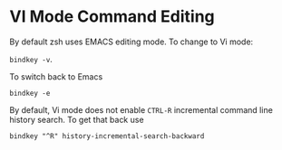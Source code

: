 # VI Mode Command Editing

By default zsh uses EMACS editing mode.  To change to Vi mode:

`bindkey -v`.  

To switch back to Emacs 

`bindkey -e`

By default, Vi mode does not enable `CTRL-R` incremental command line history search.  To get that back use 

`bindkey "^R" history-incremental-search-backward`
